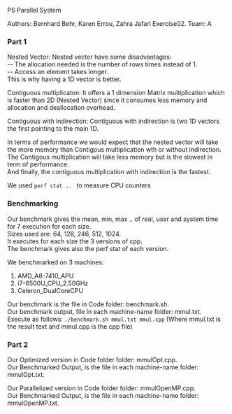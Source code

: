 PS Parallel System

Authors: Bernhard Behr, Karen Errou, Zahra Jafari
Exercise02.
Team: A

### Part 1

Nested Vector: Nested vector have some disadvantages:    
-- The allocation needed is the number of rows times instead of 1.  
-- Access an element takes longer.    
This is why having a 1D vector is better.  
  
Contiguous multiplicaton: It offers a 1 dimension Matrix multiplication which is faster than 2D (Nested Vector) since it consumes less memory and allocation and deallocation overhead.  
  
Contiguous with indirection: Contiguous with indirection is two 1D vectors the first pointing to the main 1D.  
  
In terms of performance we would expect that the nested vector will take the more memory than Contigous multiplication wth or without indirection.  
The Contigous multiplication will take less memory but is the slowest in term of performance.  
And finally, the contiguous multiplication with indirection is the fastest.   

We used `perf stat .. `   to measure CPU counters

### Benchmarking  

Our benchmark gives the mean, min, max .. of real, user and system time for 7 execution for each size.  
Sizes used are: 64, 128, 246, 512, 1024.  
It executes for each size the 3 versions of cpp.  
The benchmark gives also the perf stat of each version.  

We benchmarked on 3 machines:    
1.  AMD_A8-7410_APU 
2. i7-6500U_CPU_2.50GHz  
3.  Celeron_DualCoreCPU
 

Our benchmark is the file in Code folder: benchmark.sh.  
Our benchmark output, file in each machine-name folder: mmul.txt.  
Execute as follows: ` ./benchmark.sh mmul.txt mmul.cpp `  (Where mmul.txt is the result text and mmul.cpp is the cpp file)

### Part 2

Our Optimized version in Code folder folder: mmulOpt.cpp.  
Our Benchmarked Output, is the file in each machine-name folder: mmulOpt.txt.  

Our Parallelized version in Code folder folder: mmulOpenMP.cpp.  
Our Benchmarked Output, is the file in each machine-name folder: mmulOpenMP.txt.  

